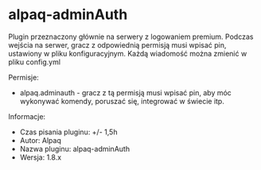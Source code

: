 # alpaq-adminAuth
Plugin przeznaczony głównie na serwery z logowaniem premium. Podczas wejścia na serwer, gracz z odpowiednią permisją musi wpisać pin, ustawiony w pliku konfiguracyjnym. Każdą wiadomość można zmienić w pliku config.yml 

Permisje: 
- alpaq.adminauth - gracz z tą permisją musi wpisać pin, aby móc wykonywać komendy, poruszać się, integrować w świecie itp.

Informacje:
- Czas pisania pluginu: +/- 1,5h
- Autor: Alpaq
- Nazwa pluginu: alpaq-adminAuth
- Wersja: 1.8.x

